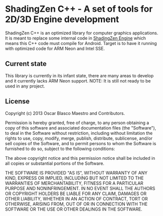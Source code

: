 ﻿# ShadingZen C++ - A set of tools for 2D/3D Engine development

ShadingZen C++ is an optimized library for computer graphics applications. It is meant to replace some internal code in [ShadingZen
Engine](https://github.com/TraxNet/ShadingZen) which means this C++ code must compile for Android. Target is to have it running 
with optimized code for ARM Neon and Intel SSE.


## Current state

This library is currently in its infant state, there are many areas to develop and it currently lacks ARM Neon support. 
NOTE: It is still not ready to be used in any project.

## License

Copyright (c) 2013 Oscar Blasco Maestro and Contributors.

Permission is hereby granted, free of charge, to any person obtaining a copy of this software and associated documentation files (the "Software"), to deal in the Software without restriction, including without limitation the rights to use, copy, modify, merge, publish, distribute, sublicense, and/or sell copies of the Software, and to permit persons to whom the Software is furnished to do so, subject to the following conditions:

The above copyright notice and this permission notice shall be included in all copies or substantial portions of the Software.

THE SOFTWARE IS PROVIDED "AS IS", WITHOUT WARRANTY OF ANY KIND, EXPRESS OR IMPLIED, INCLUDING BUT NOT LIMITED TO THE WARRANTIES OF MERCHANTABILITY, FITNESS FOR A PARTICULAR PURPOSE AND NONINFRINGEMENT. IN NO EVENT SHALL THE AUTHORS OR COPYRIGHT HOLDERS BE LIABLE FOR ANY CLAIM, DAMAGES OR OTHER LIABILITY, WHETHER IN AN ACTION OF CONTRACT, TORT OR OTHERWISE, ARISING FROM, OUT OF OR IN CONNECTION WITH THE SOFTWARE OR THE USE OR OTHER DEALINGS IN THE SOFTWARE.